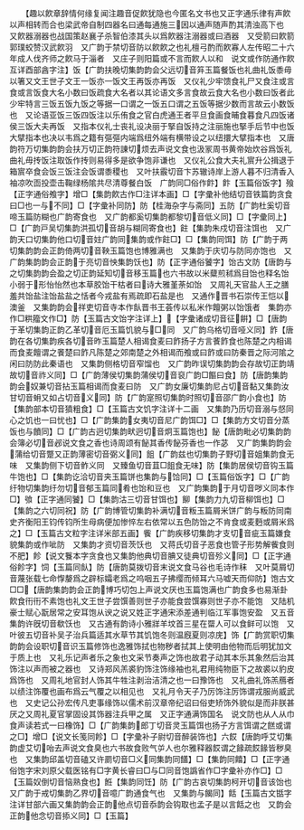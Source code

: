 <!-- { "loadSidebar": true } -->
　　【趣以飮章辞情何缘复闻注趣音促飮犹隐也今匿名文书也又正字通乐律有声飮以声相转而合也梁武帝自制四器名曰通每通施三因以通声随声酌其清浊高下也　又飮器溺器也战国策赵襄子杀智伯漆其头以爲飮器注溺器或曰酒器　又受箭曰飮箭郭璞蛟赞汉武飮羽　又广韵于禁切音防以飮飮之也礼檀弓酌而飮寡人左传昭二十六年成人伐齐师之飮马于淄者　又庄子则阳篇或不言而飮人以和　说文或作防通作飮互详酉部酓字注】饭【广韵扶晚切集韵韵会父远切音笲玉篇餐饭也礼曲礼饭黍毋以箸又文王世子文王一饭亦一饭文王再饭亦再饭　又仪礼少牢馈食礼尸又食注或言食或言饭食大名小数曰饭疏食大名者以其论语文多言食故云食大名也小数曰饭者此少牢特言三饭五饭九饭之等据一口谓之一饭五口谓之五饭等据少数而言故云小数饭也　又论语亚饭三饭四饭注以乐侑食之官白虎通王者平旦食画食晡食暮食凡四饭诸侯三饭大夫再饭　又指本仪礼士丧礼设决丽于掔自饭持之注丽施也掔手后节中也饭大擘指本也决以韦爲之籍有彄彄内端爲纽外端有横带设之以纽擐大擘指本也　又唐韵符万切集韵韵会扶万切正韵符諌切烦去声说文食也汲冡周书黄帝始炊谷爲饭礼曲礼毋抟饭注取饭作抟则易得多是欲争饱非谦也　又仪礼公食大夫礼賔升公揖退于箱賔卒食会饭三饭注会饭谓黍稷也　又叶扶霰切音卞苏辙诗岸上游人暮不归清香入袖凉吹靣投壶击鞠绿杨隂共尽清尊餐白饭　广韵同□俗作飰】飰【玉篇俗饭字】飱【正字通俗飧字】增□【集韵飮古作□注详本画】□【字彚补他结切音铁篇韵贪食曰□也一与不同】□【字彚补同防】防【桂海杂字与斋同】五防【广韵杜奚切音啼玉篇防糊也广韵寄食也　又广韵都奚切集韵都黎切音低义同】□【字彚同上】□【广韵戸吴切集韵洪孤切音胡与糊同寄食也】飳【集韵朱戍切音注饵也　又广韵天口切集韵他口切音妵广韵同集韵或作飳□】□【集韵同饵】防【广韵于两切集韵韵会正韵倚两切音鞅玉篇饱也博雅满也　又集韵于庆切与防同亦饱也　又广韵集韵韵会正韵于亮切音怏集韵饫也】防【正字通俗饕字】饴古文防【唐韵与之切集韵韵会盈之切正韵延知切音移玉篇也六书故以米糵煎秫爲目饴也释名饴小弱于形怡怡然也本草胶饴干枯者曰诗大雅堇荼如饴　又周礼天官盐人王之膳羞共饴盐注饴盐盐之恬者今戎盐有焉疏即石盐是也　又通作晋书石崇传王恺以澳釜　又集韵韵会祥吏切音寺本作飤晋书王荟传以私米作饘粥以饴饿者　集韵亦作□粠籀文作□】防【玉篇古文饴字注详上】【字彚诸成切音征餠】□【唐韵于革切集韵正韵乙革切音厄玉篇饥貌与□同　又广韵乌格切音哑义同】飵【唐韵在各切集韵疾各切音昨玉篇楚人相谒食麦曰飵扬子方言餥飵食也陈楚之内相谒而食麦饘谓之餥楚曰飵凡陈楚之郊南楚之外相谒而飧或曰飵或曰防秦晋之际河隂之闲曰防防此秦语也　又集韵侧格切音窄馏也　又广韵昨误切集韵韵会存故切正韵靖故切音祚义同】□【广韵薄侯切集韵蒲侯切音裒广韵□饇曰食】防【唐韵集韵韵会奴兼切音拈玉篇相谒而食麦曰防　又广韵女廉切集韵尼占切音黏又集韵汝甘切音蚦又如占切音义同】防【广韵寔照切集韵时照切音邵广韵小食也】防【集韵部本切音獖粗食】□【玉篇古文饥字注详十二画　又集韵乃历切音溺与惄同心之饥也一曰忧也】□【广韵集韵女夷切音尼广韵饵□】□【集韵方文切音分蒸饭也与饙同】□【广韵古迥切集韵畎迥切音炯玉篇饱也】飶【唐韵毗必切集韵韵会簿必切音邲说文食之香也诗周颂有飶其香传飶芬香也一作苾　又广韵集韵韵会蒲给切音蹩又正韵薄密切音弼义同】飷【广韵兹也切集韵子野切音姐集韵食无味　又集韵侧下切音鲊义同　又臻鱼切音苴□飷食无味】防【集韵居侯切音钩玉篇牛饱也】□【集韵讫洽切音夹玉篇饼也集韵与饸同】□【玉篇俗饭字】□【广韵纡物切集韵纡勿切音郁玉篇同肴也饴和豆也　又广韵集韵于月切音哕义同本作□】飸【正字通同饕】□【集韵沽三切音甘饵也】飹【集韵力九切音柳饵也】□【集韵之六切同祝】防【广韵博管切集韵补满切音粄玉篇屑米饼广韵与粄防同南史齐衡阳王钧传钧所生母病便加惨悴左右依常以五色防饴之不肯食或麦麪或屑米爲之】□【玉篇古文粒字注详米部五画】飺【广韵疾移切集韵才支切音疵玉篇嫌食貌集韵或作呲防　又集韵才资切音茨饫也　又蒋氏切音子恶食也管子形势解飺食则不肥】飻【说文餮本字贪食也又集韵他典切音腆又徒典切音殄义同】□【正字通俗飻字】饲【玉篇同飤】防【唐韵莫拨切音末说文食马谷也毛诗作秣　又叶莫屑切音蔑张载七命惸嫠爲之辟标孀老爲之呜咽五子拂缨而倾耳六马嘘天而仰防】饱古文□□【唐韵集韵韵会正韵博巧切包上声说文厌也玉篇饱满也广韵食多也易渐卦飮食衎衎不素饱也礼文王世子尝馔善则世子亦能食尝馔寡则世子亦不能饱　又陆机豪士赋心翫居常之安耳饱从谀之说又姓正字通宋添差通判临江军事饱安盈　又五音集韵许旣切音欷饫也　又古通有韵诗小雅牂羊坟首三星在罶人可以食鲜可以饱　又叶彼五切音补吴子治兵篇适其水草节其饥饱冬则温廐夏则凉庑】饰【广韵赏职切集韵韵会设职切音识玉篇修饰也逸雅饰拭也物秽者拭其上使明由他物而后明犹加文于质上也　又礼乐记声者乐之象也文采节奏声之饰也故君子动其本乐其象然后治其饰注以声而被之器也　又诗郑风羔裘豹饰注饰缘袖也礼君用纯物臣下之故裘以豹皮爲饰也　又周礼地官封人饰其牛牲注剥治洁清之也一曰豫饰也　又礼曲礼饰羔鴈者以绩注饰覆也画布爲云气覆之以相见也　又礼月令天子乃厉饰注厉饰谓戎服尚威武也　又史记公孙宏传凡吏事缘饰以儒术前汉章帝纪诏曰俗吏矫饰外貌似是而非朕甚厌之又周礼夏官掌固设其饰器注兵甲之属　又正字通满饰国名　说文防也从人从巾食声读若式一曰橡饰】□【广韵集韵郎丁切音灵玉篇饵也扬子方言饵谓之餻或谓之□】增□【说文长笺同飻】□【字彚补子尉切音醉装饰也】六餀【唐韵呼艾切集韵虚艾切咍去声说文食臭也六书故食败气屰人也尔雅释器餀谓之餯疏餀餯皆秽臭也　又集韵邱盖切音磕又许罽切音□义同集韵同饚】□【集韵同饎】□【正字通俗饱字宋刘原父载医铭有□字黄长睿曰□与□同音饱譌省作□字彚补亦作□】□【玉篇奴倒切音恼熟食也】餁【集韵同饪】防【广韵古哀切集韵柯开切音该饴也　又广韵于戒切集韵乙界切音噫广韵通食气也　又集韵与餲同】餂【玉篇古文甛字注详甘部六画又集韵韵会正韵他点切音忝韵会钩取也孟子是以言餂之也　又韵会正韵他念切音掭义同】□【玉篇】
